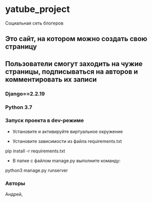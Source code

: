 # yatube_project

Социальная сеть блогеров

## Это сайт, на котором можно создать свою страницу

## Пользователи смогут заходить на чужие страницы, подписываться на авторов и комментировать их записи

### Django==2.2.19

### Python 3.7

### Запуск проекта в dev-режиме

- Установите и активируйте виртуальное окружение

- Установите зависимости из файла requirements.txt

pip install -r requirements.txt

- В папке с файлом manage.py выполните команду:

python3 manage.py runserver

### Авторы

Андрей,

